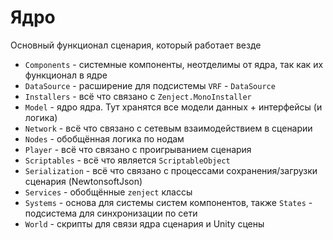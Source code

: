 ﻿# Ядро
Основный функционал сценария, который работает везде

- `Components` - системные компоненты, неотделимы от ядра, так как их функционал в ядре
- `DataSource` - расширение для подсистемы `VRF` - `DataSource`
- `Installers` - всё что связано с `Zenject.MonoInstaller`
- `Model` - ядро ядра. Тут хранятся все модели данных + интерфейсы (и логика)
- `Network` - всё что связано с сетевым взаимодействием в сценарии
- `Nodes` - обобщённая логика по нодам
- `Player` - всё что связано с проигрыванием сценария
- `Scriptables` - всё что является `ScriptableObject`
- `Serialization` - всё что связано с процессами сохранения/загрузки сценария (NewtonsoftJson)
- `Services` - обобщённые `zenject` классы
- `Systems` - основа для системы систем компонентов, также `States` - подсистема для синхронизации по сети
- `World` - скрипты для связи ядра сценария и Unity сцены

